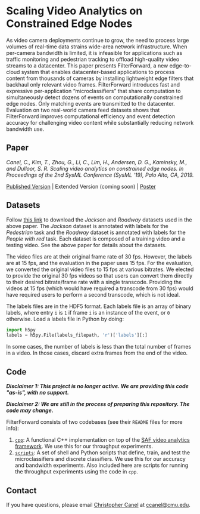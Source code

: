 # Scaling Video Analytics on Constrained Edge Nodes
As video camera deployments continue to grow, the need to process large volumes of real-time data strains wide-area network infrastructure. When per-camera bandwidth is limited, it is infeasible for applications such as traffic monitoring and pedestrian tracking to offload high-quality video streams to a datacenter. This paper presents FilterForward, a new edge-to-cloud system that enables datacenter-based applications to process content from thousands of cameras by installing lightweight edge filters that backhaul only relevant video frames. FilterForward introduces fast and expressive per-application “microclassifiers” that share computation to simultaneously detect dozens of events on computationally constrained edge nodes. Only matching events are transmitted to the datacenter. Evaluation on two real-world camera feed datasets shows that FilterForward improves computational efficiency and event detection accuracy for challenging video content while substantially reducing network bandwidth use.

## Paper
*Canel, C., Kim, T., Zhou, G., Li, C., Lim, H., Andersen, D. G., Kaminsky, M., and Dulloor, S. R. Scaling video analytics on constrained edge nodes. In Proceedings of the 2nd SysML Conference (SysML ‘19), Palo Alto, CA, 2019.*

[Published Version](http://www.sysml.cc/doc/2019/197.pdf)  |  Extended Version (coming soon)  |  [Poster](https://github.com/viscloud/filterforward/blob/master/ff_sysml2019_poster.pdf)

## Datasets
Follow [this link](https://drive.google.com/file/d/1TF6CsbFwhMo2Ry3LHQkgJPzJdN0ZS1XC/view?usp=sharing) to download the *Jackson* and *Roadway* datasets used in the above paper. The *Jackson* dataset is annotated with labels for the *Pedestrian* task and the *Roadway* dataset is annotated with labels for the *People with red* task. Each dataset is composed of a training video and a testing video. See the above paper for details about the datasets.

The video files are at their original frame rate of 30 fps. However, the labels are at 15 fps, and the evaluation in the paper uses 15 fps. For the evaluation, we converted the original video files to 15 fps at various bitrates. We elected to provide the original 30 fps videos so that users can convert them directly to their desired bitrate/frame rate with a single transcode. Providing the videos at 15 fps (which would have required a transcode from 30 fps) would have required users to perform a second transcode, which is not ideal.

The labels files are in the HDF5 format. Each labels file is an array of binary labels, where entry `i` is `1` if frame `i` is an instance of the event, or `0` otherwise. Load a labels file in Python by doing:
```python
import h5py
labels = h5py.File(labels_filepath, 'r')['labels'][:]
```

In some cases, the number of labels is less than the total number of frames in a video. In those cases, discard extra frames from the end of the video.

## Code
***Disclaimer 1: This project is no longer active. We are providing this code "as-is", with no support.***

***Disclaimer 2: We are still in the process of preparing this repository. The code may change.***

FilterForward consists of two codebases (see their `README` files for more info):
1. [`cpp`](https://github.com/viscloud/filterforward/tree/master/cpp): A functional C++ implementation on top of the [SAF video analytics framework](https://github.com/viscloud/saf). We use this for our throughput experiments.
2. [`scripts`](https://github.com/viscloud/filterforward/tree/master/scripts): A set of shell and Python scripts that define, train, and test the microclassifiers and discrete classifiers. We use this for our accuracy and bandwidth experiments. Also included here are scripts for running the throughput experiments using the code in `cpp`.

## Contact
If you have questions, please email [Christopher Canel](https://github.com/ccanel) at ccanel@cmu.edu.
